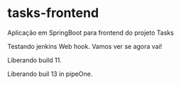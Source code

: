 # tasks-frontend
Aplicação em SpringBoot para frontend do projeto Tasks

Testando jenkins Web hook. Vamos ver se agora vai!

Liberando build 11.

Liberando buil 13 in pipeOne.
